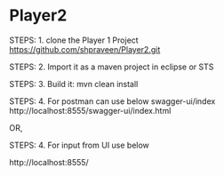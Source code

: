 # Player2



STEPS: 1.   clone the Player 1 Project https://github.com/shpraveen/Player2.git

STEPS: 2.	Import it as a maven project in eclipse or STS 

STEPS: 3.	Build it: mvn clean install

STEPS: 4.	For postman can use below swagger-ui/index
http://localhost:8555/swagger-ui/index.html

OR,

STEPS: 4.	For input from UI use below 

http://localhost:8555/
